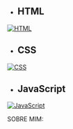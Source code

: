 - ## HTML
[![HTML](https://img.icons8.com/?size=100&id=20909&format=png&color=000000)](#html)

- ## CSS
[![CSS](https://img.icons8.com/?size=100&id=21278&format=png&color=000000)](#css)

- ## JavaScript
[![JavaScript](https://img.icons8.com/?size=100&id=108784&format=png&color=000000)](#javascript)

SOBRE MIM:

